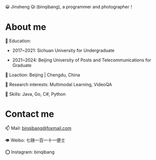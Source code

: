 😀 Jinsheng Qi (binqibang), a programmer and photographer！

# About me

🚩 Education:

- 2017~2021: Sichuan University for Undergraduate
  
- 2021~2024: Beijing University of Posts and Telecommunications for Graduate
  

📌 Loaction: Beijing | Chengdu, China

🎨 Research interests: Multimodal Learning, VideoQA

💪 Skills: Java, Go, C#, Python

# Contact me

📫 Mail: binqibang@foxmail.com

👁️ Weibo: 七磅一百一十一便士

⭕ Instagram: binqibang

<!---
binqibang/binqibang is a ✨ special ✨ repository because its `README.md` (this file) appears on your GitHub profile.
You can click the Preview link to take a look at your changes.
--->
